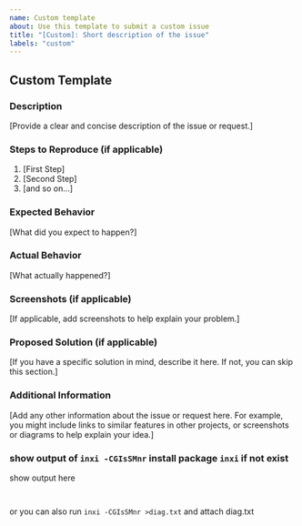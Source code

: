 ```yaml
---
name: Custom template
about: Use this template to submit a custom issue
title: "[Custom]: Short description of the issue"
labels: "custom"
---
```


## Custom Template

### Description

[Provide a clear and concise description of the issue or request.]

### Steps to Reproduce (if applicable)

1. [First Step]
2. [Second Step]
3. [and so on...]

### Expected Behavior

[What did you expect to happen?]

### Actual Behavior

[What actually happened?]

### Screenshots (if applicable)

[If applicable, add screenshots to help explain your problem.]

### Proposed Solution (if applicable)

[If you have a specific solution in mind, describe it here. If not, you can skip this section.]

### Additional Information

[Add any other information about the issue or request here. For example, you might include links to similar features in other projects, or screenshots or diagrams to help explain your idea.]

### show output of `inxi -CGIsSMnr` install package `inxi` if not exist
show output here
```


```

or you can also run `inxi -CGIsSMnr >diag.txt` and attach diag.txt 